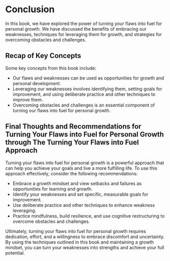 # Conclusion

In this book, we have explored the power of turning your flaws into fuel for personal growth. We have discussed the benefits of embracing our weaknesses, techniques for leveraging them for growth, and strategies for overcoming obstacles and challenges.

Recap of Key Concepts
---------------------

Some key concepts from this book include:

* Our flaws and weaknesses can be used as opportunities for growth and personal development.
* Leveraging our weaknesses involves identifying them, setting goals for improvement, and using deliberate practice and other techniques to improve them.
* Overcoming obstacles and challenges is an essential component of turning our flaws into fuel for personal growth.

Final Thoughts and Recommendations for Turning Your Flaws into Fuel for Personal Growth through The Turning Your Flaws into Fuel Approach
-----------------------------------------------------------------------------------------------------------------------------------------

Turning your flaws into fuel for personal growth is a powerful approach that can help you achieve your goals and live a more fulfilling life. To use this approach effectively, consider the following recommendations:

* Embrace a growth mindset and view setbacks and failures as opportunities for learning and growth.
* Identify your weaknesses and set specific, measurable goals for improvement.
* Use deliberate practice and other techniques to enhance weakness leveraging.
* Practice mindfulness, build resilience, and use cognitive restructuring to overcome obstacles and challenges.

Ultimately, turning your flaws into fuel for personal growth requires dedication, effort, and a willingness to embrace discomfort and uncertainty. By using the techniques outlined in this book and maintaining a growth mindset, you can turn your weaknesses into strengths and achieve your full potential.